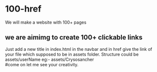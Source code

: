 # 100-href
We will make a website with 100+ pages
## we are aimimg to create 100+ clickable links 
Just add a new title in index.html in the navbar and in href give the link of your file which supposed to be in assets folder.
Structure could be assets/userName
eg:- assets/Crysosancher  
#come on let me see your creativity.
